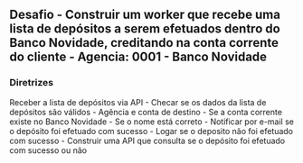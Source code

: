 ## Desafio - Construir um worker que recebe uma lista de depósitos a serem efetuados dentro do Banco Novidade, creditando na conta corrente do cliente - Agencia: 0001 - Banco Novidade

### Diretrizes
Receber a lista de depósitos via API
	- Checar se os dados da lista de depósitos são válidos
	- Agência e conta de destino
	- Se a conta corrente existe no Banco Novidade
	- Se o nome está correto
	- Notificar por e-mail se o depósito foi efetuado com sucesso
	- Logar se o deposito não foi efetuado com sucesso
	- Construir uma API que consulta se o depósito foi efetuado com sucesso ou não

